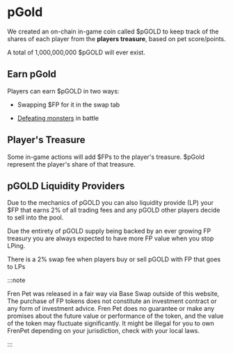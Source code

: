 # pGold

We created an on-chain in-game coin called $pGOLD to keep track of the shares of each player from the **players treasure**, based on pet score/points.

A total of 1,000,000,000 $pGOLD will ever exist.

## Earn pGold


Players can earn $pGOLD in two ways:

-   Swapping $FP for it in the swap tab
    

-   [Defeating monsters](gameplay#-collect-monsters) in battle
    
## Player's Treasure

Some in-game actions will add $FPs to the player's treasure. $pGold represent the player's share of that treasure.

## pGOLD Liquidity Providers

Due to the mechanics of pGOLD you can also liquidity provide (LP) your $FP that earns 2% of all trading fees and any pGOLD other players decide to sell into the pool.

Due the entirety of pGOLD supply being backed by an ever growing FP treasury you are always expected to have more FP value when you stop LPing.

There is a 2% swap fee when players buy or sell pGOLD with FP that goes to LPs

:::note

Fren Pet was released in a fair way via Base Swap outside of this website, The purchase of FP tokens does not constitute an investment contract or any form of investment advice. Fren Pet does no guarantee or make any promises about the future value or performance of the token, and the value of the token may fluctuate significantly. It might be illegal for you to own FrenPet depending on your jurisdiction, check with your local laws.

:::

